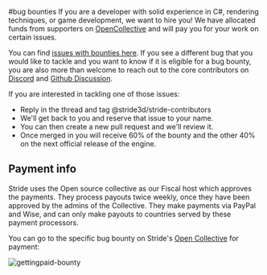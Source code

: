 ﻿#bug bounties
If you are a developer with solid experience in C#, rendering techniques, or game development, we want to hire you! We have allocated funds from supporters on [OpenCollective](https://opencollective.com/stride3d) and will pay you for your work on certain issues.

You can find [issues with bounties here](https://github.com/stride3d/stride/labels/bounty). If you see a different bug that you would like to tackle and you want to know if it is eligible for a bug bounty, you are also more than welcome to reach out to the core contributors on [Discord](https://discord.gg/f6aerfE) and [Github Discussion](https://github.com/stride3d/stride/discussions).

If you are interested in tackling one of those issues:
- Reply in the thread and tag @stride3d/stride-contributors
- We'll get back to you and reserve that issue to your name.
- You can then create a new pull request and we'll review it.
- Once merged in you will receive 60% of the bounty and the other 40% on the next official release of the engine.


## Payment info
Stride uses the Open source collective as our Fiscal host which approves the payments. They process payouts twice weekly, once they have been approved by the admins of the Collective. They make payments via PayPal and Wise, and can only make payouts to countries served by these payment processors.

You can go to the specific bug bounty on Stride's [Open Collective](https://opencollective.com/stride3d) for payment:

![gettingpaid-bounty](https://user-images.githubusercontent.com/3499539/158011382-732c2448-8368-418f-9eae-7713ea7b349d.gif)




